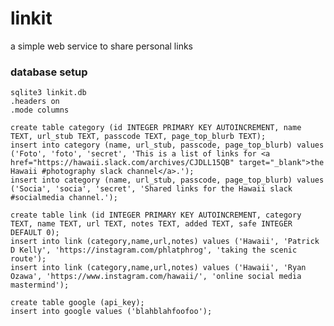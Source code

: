 # linkit

a simple web service to share personal links


### database setup

    sqlite3 linkit.db
    .headers on
    .mode columns

    create table category (id INTEGER PRIMARY KEY AUTOINCREMENT, name TEXT, url_stub TEXT, passcode TEXT, page_top_blurb TEXT);
    insert into category (name, url_stub, passcode, page_top_blurb) values ('Foto', 'foto', 'secret', 'This is a list of links for <a href="https://hawaii.slack.com/archives/CJDLL15QB" target="_blank">the Hawaii #photography slack channel</a>.');
    insert into category (name, url_stub, passcode, page_top_blurb) values ('Socia', 'socia', 'secret', 'Shared links for the Hawaii slack #socialmedia channel.');

    create table link (id INTEGER PRIMARY KEY AUTOINCREMENT, category TEXT, name TEXT, url TEXT, notes TEXT, added TEXT, safe INTEGER DEFAULT 0);
    insert into link (category,name,url,notes) values ('Hawaii', 'Patrick D Kelly', 'https://instagram.com/phlatphrog', 'taking the scenic route');
    insert into link (category,name,url,notes) values ('Hawaii', 'Ryan Ozawa', 'https://www.instagram.com/hawaii/', 'online social media mastermind');

    create table google (api_key);
    insert into google values ('blahblahfoofoo');